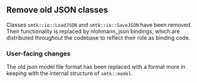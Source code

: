## Remove old JSON classes

Classes `smtk::io::LoadJSON` and `smtk::io::SaveJSON` have been
removed. Their functionality is replaced by nlohmann_json bindings,
which are distributed throughout the codebase to reflect their role as
binding code.

### User-facing changes

The old json model file format has been replaced with a format more in
keeping with the internal structure of `smtk::model`.
